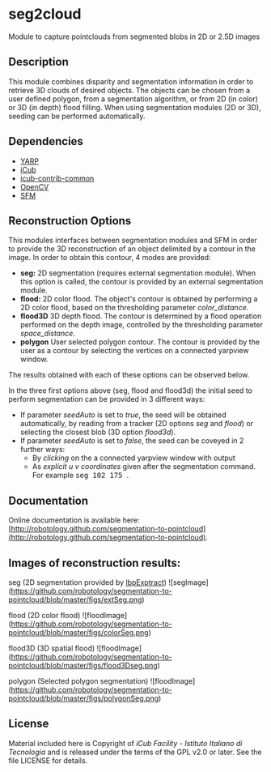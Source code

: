 # seg2cloud
Module to capture pointclouds from segmented blobs in 2D or 2.5D images 

## Description
This module combines disparity and segmentation information in order to retrieve 3D clouds of desired objects. The objects can be chosen from a user defined polygon, from a segmentation algorithm, or from 2D (in color) or 3D (in depth) flood filling. When using segmentation modules (2D or 3D), seeding can be performed automatically.


## Dependencies
- [YARP](https://github.com/robotology/yarp)
- [iCub](https://github.com/robotology/icub-main)
- [icub-contrib-common](https://github.com/robotology/icub-contrib-common)
- [OpenCV](http://opencv.org/)
- [SFM](https://github.com/robotology/stereo-vision)

## Reconstruction Options
This modules interfaces between segmentation modules and SFM in order to provide the 3D reconstruction of an object delimited by a contour in the image. In order to obtain this contour, 4 modes are provided:

- **seg:** 2D segmentation (requires external segmentation module). When this option is called, the contour is provided by an external segmentation module. 
- **flood:** 2D color flood. The object's contour is obtained by performing a 2D color flood, based on the thresholding parameter *color_distance*.
- **flood3D** 3D depth flood. The contour is determined by a flood operation performed on the depth image, controlled by the thresholding parameter *space_distance*. 
- **polygon** User selected polygon contour. The contour is provided by the user as a contour by selecting the vertices on a connected yarpview window.

The results obtained with each of these options can be observed below.

In the three first options above (seg, flood and flood3d) the initial seed to perform segmentation can be provided in 3 different ways: 
- If parameter *seedAuto* is set to *true*, the seed will be obtained automatically, by reading from a tracker (2D options *seg* and *flood*) or selecting the closest blob (3D option *flood3d*).
- If parameter *seedAuto* is set to *false*, the seed can be coveyed in 2 further ways:
  - By *clicking* on the a connected yarpview window with output
  - As *explicit u v coordinates* given after the segmentation command. For example <tt> seg 102 175 </tt>.

## Documentation 
Online documentation is available here:  [http://robotology.github.com/segmentation-to-pointcloud](http://robotology.github.com/segmentation-to-pointcloud).


## Images of reconstruction results: 

seg (2D segmentation provided by [lbpExptract](https://github.com/robotology/segmentation/tree/master/lbpExtract))
![segImage] (https://github.com/robotology/segmentation-to-pointcloud/blob/master/figs/extSeg.png)

flood (2D color flood)
![floodImage] (https://github.com/robotology/segmentation-to-pointcloud/blob/master/figs/colorSeg.png)

flood3D (3D spatial flood)
![floodImage] (https://github.com/robotology/segmentation-to-pointcloud/blob/master/figs/flood3Dseg.png)

polygon (Selected polygon segmentation)
![floodImage] (https://github.com/robotology/segmentation-to-pointcloud/blob/master/figs/polygonSeg.png)



## License
Material included here is Copyright of _iCub Facility - Istituto Italiano di Tecnologia_
and is released under the terms of the GPL v2.0 or later. See the file LICENSE for details.



